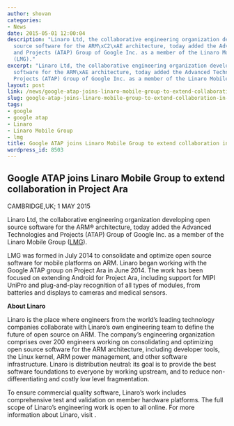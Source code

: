 ```yaml
---
author: shovan
categories:
- News
date: 2015-05-01 12:00:04
description: "Linaro Ltd, the collaborative engineering organization developing open
  source software for the ARM\xC2\xAE architecture, today added the Advanced Technologies
  and Projects (ATAP) Group of Google Inc. as a member of the Linaro Mobile Group
  (LMG)."
excerpt: "Linaro Ltd, the collaborative engineering organization developing open source
  software for the ARM\xAE architecture, today added the Advanced Technologies and
  Projects (ATAP) Group of Google Inc. as a member of the Linaro Mobile Group (LMG)."
layout: post
link: /news/google-atap-joins-linaro-mobile-group-to-extend-collaboration-in-project-ara/
slug: google-atap-joins-linaro-mobile-group-to-extend-collaboration-in-project-ara
tags:
- google
- google atap
- Linaro
- Linaro Mobile Group
- lmg
title: Google ATAP joins Linaro Mobile Group to extend collaboration in Project Ara
wordpress_id: 8503
---
```


## Google ATAP joins Linaro Mobile Group to extend collaboration in Project Ara

CAMBRIDGE,UK; 1 MAY 2015

Linaro Ltd, the collaborative engineering organization developing open source software for the ARM® architecture, today added the Advanced Technologies and Projects (ATAP) Group of Google Inc. as a member of the Linaro Mobile Group ([LMG](/members/#lmg)).

LMG was formed in July 2014 to consolidate and optimize open source software for mobile platforms on ARM. Linaro began working with the Google ATAP group on Project Ara in June 2014. The work has been focused on extending Android for Project Ara, including support for MIPI UniPro and plug-and-play recognition of all types of modules, from batteries and displays to cameras and medical sensors.

**About Linaro**

Linaro is the place where engineers from the world’s leading technology companies collaborate with Linaro’s own engineering team to define the future of open source on ARM. The company’s engineering organization comprises over 200 engineers working on consolidating and optimizing open source software for the ARM architecture, including developer tools, the Linux kernel, ARM power management, and other software infrastructure. Linaro is distribution neutral: its goal is to provide the best software foundations to everyone by working upstream, and to reduce non-differentiating and costly low level fragmentation.

To ensure commercial quality software, Linaro’s work includes comprehensive test and validation on member hardware platforms. The full scope of Linaro’s engineering work is open to all online. For more information about Linaro, visit [](/).